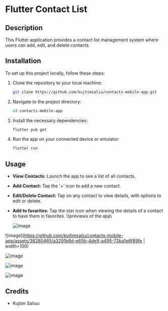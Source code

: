 # Flutter Contact List 

## Description
This Flutter application provides a contact list management system where users can add, edit, and delete contacts. 

## Installation
To set up this project locally, follow these steps:

1. Clone the repository to your local machine:
    ```bash
    git clone https://github.com/kujtimsaliu/contacts-mobile-app.git
    ```
2. Navigate to the project directory:
    ```bash
    cd contacts-mobile-app
    ```
3. Install the necessary dependencies:
    ```bash
    flutter pub get
    ```
4. Run the app on your connected device or emulator:
    ```bash
    flutter run
    ```

## Usage
- **View Contacts:** Launch the app to see a list of all contacts.
- **Add Contact:** Tap the '+' icon to add a new contact.
- **Edit/Delete Contact:** Tap on any contact to view details, with options to edit or delete.
- **Add to favarites:** Tap the star icon when viewing the details of a contact to have them in favorites.
  \\\previews of the app\

  
  ![image](https://github.com/kujtimsaliu/contacts-mobile-app/assets/36280465/40263fef-b37f-4ea8-a4d2-60fba45edf5e)


![image](https://github.com/kujtimsaliu/contacts-mobile-app/assets/36280465/a3291b8d-e65b-4de9-a495-73ba1e6f89fe | width=100)

![image](https://github.com/kujtimsaliu/contacts-mobile-app/assets/36280465/e8a8d969-03ca-4edf-aab1-dd09643473ef)


![image](https://github.com/kujtimsaliu/contacts-mobile-app/assets/36280465/f7093cf5-a9cd-4311-9cf3-198b84d767d6)

![image](https://github.com/kujtimsaliu/contacts-mobile-app/assets/36280465/dd3131f5-efe1-43a3-9165-d57e93aa6b93)






  


## Credits
- Kujtim Saliuu 
